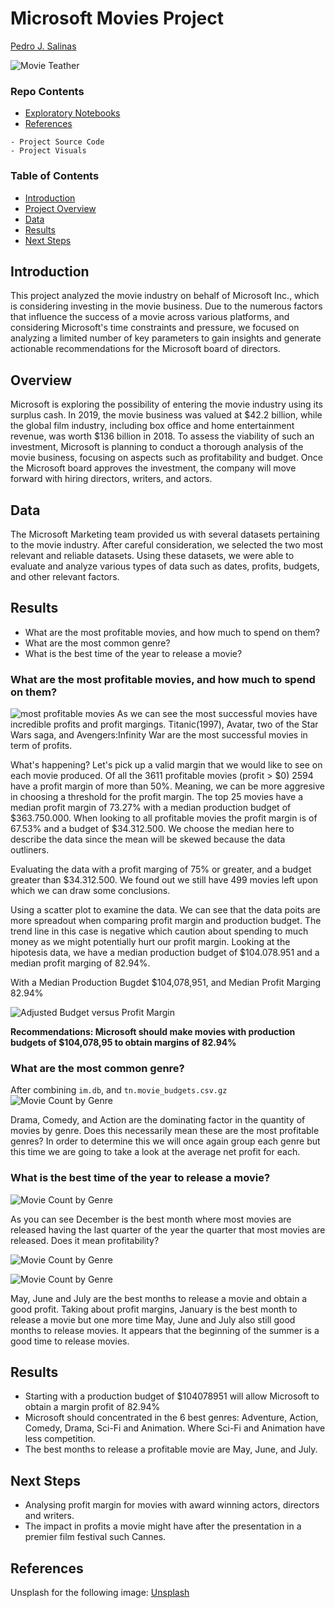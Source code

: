 # Microsoft Movies Project
[Pedro J. Salinas](mailto:pedrojsalinas@gmail.com)

![Movie Teather](https://github.com/pjsalinas/movies_repo/blob/main/images/krists-luhaers-AtPWnYNDJnM-unsplash.jpg)
### Repo Contents
- [Exploratory Notebooks](https://github.com/pjsalinas/movies_repo/tree/main/notebooks)
- [References](#references)
```
- Project Source Code
- Project Visuals
```

### Table of Contents
- [Introduction](#introduction)
- [Project Overview](#overview)
- [Data](#data)
- [Results](#results)
- [Next Steps](#next%20steps)

## Introduction
This project analyzed the movie industry on behalf of Microsoft Inc., which is considering investing in the movie business. Due to the numerous factors that influence the success of a movie across various platforms, and considering Microsoft's time constraints and pressure, we focused on analyzing a limited number of key parameters to gain insights and generate actionable recommendations for the Microsoft board of directors.

## Overview
Microsoft is exploring the possibility of entering the movie industry using its surplus cash. In 2019, the movie business was valued at $42.2 billion, while the global film industry, including box office and home entertainment revenue, was worth $136 billion in 2018. To assess the viability of such an investment, Microsoft is planning to conduct a thorough analysis of the movie business, focusing on aspects such as profitability and budget. Once the Microsoft board approves the investment, the company will move forward with hiring directors, writers, and actors.

## Data
The Microsoft Marketing team provided us with several datasets pertaining to the movie industry. After careful consideration, we selected the two most relevant and reliable datasets. Using these datasets, we were able to evaluate and analyze various types of data such as dates, profits, budgets, and other relevant factors.

## Results
- What are the most profitable movies, and how much to spend on them?
- What are the most common genre?
- What is the best time of the year to release a movie?

### What are the most profitable movies, and how much to spend on them?
![most profitable movies](https://github.com/pjsalinas/movies_repo/blob/main/images/profit_budget_top_25.png)
As we can see the most successful movies have incredible profits and profit margings. Titanic(1997), Avatar, two of the Star Wars saga, and Avengers:Infinity War are the most successful movies in term of profits.

What's happening?
Let's pick up a valid margin that we would like to see on each movie produced. Of all the 3611 profitable movies (profit > $0) 2594 have a profit margin of more than 50%. Meaning, we can be more aggresive in choosing a threshold for the profit margin. The top 25 movies have a median profit margin of 73.27% with a median production budget of $363.750.000. When looking to all profitable movies the profit margin is of 67.53% and a budget of $34.312.500. We choose the median here to describe the data since the mean will be skewed because the data outliners.

Evaluating the data with a profit marging of 75% or greater, and a budget greater than $34.312.500. We found out we still have 499 movies left upon which we can draw some conclusions.

Using a scatter plot to examine the data. We can see that the data poits are more spreadout when comparing profit margin and production budget. The trend line in this case is negative which caution about spending to much money as we might potentially hurt our profit margin. Looking at the hipotesis data, we have a median production budget of $104.078.951 and a median profit marging of 82.94%.

With a Median Production Bugdet $104,078,951, and 
Median Profit Marging 82.94%

![Adjusted Budget versus Profit Margin](https://github.com/pjsalinas/movies_repo/blob/main/images/budget_vs_margin.png)

**Recommendations: Microsoft should make movies with production budgets of $104,078,95 to obtain margins of 82.94%**

### What are the most common genre?
After combining `im.db`, and `tn.movie_budgets.csv.gz`
![Movie Count by Genre](https://github.com/pjsalinas/movies_repo/blob/main/images/movie_count_by_genre.png)

Drama, Comedy, and Action are the dominating factor in the quantity of movies by genre. Does this necessarily mean these are the most profitable genres? In order to determine this we will once again group each genre but this time we are going to take a look at the average net profit for each.


### What is the best time of the year to release a movie?

![Movie Count by Genre](https://github.com/pjsalinas/movies_repo/blob/main/images/count_movies_by_month.png)

As you can see December is the best month where most movies are released having the last quarter of the year the quarter that most movies are released. Does it mean profitability? 

![Movie Count by Genre](https://github.com/pjsalinas/movies_repo/blob/main/images/profit_by_month.png)

![Movie Count by Genre](https://github.com/pjsalinas/movies_repo/blob/main/images/profit_margin_by_month.png)

May, June and July are the best months to release a movie and obtain a good profit.
Taking about profit margins, January is the best month to release a movie but one more time May, June and July also still good months to release movies. It appears that the beginning of the summer is a good time to release movies.

## Results
* Starting with a production budget of $104078951 will allow Microsoft to obtain a margin profit of 82.94%
* Microsoft should concentrated in the 6 best genres: Adventure, Action, Comedy, Drama, Sci-Fi and Animation. Where Sci-Fi and Animation have less competition.
* The best months to release a profitable movie are May, June, and July.

## Next Steps
- Analysing profit margin for movies with award winning actors, directors and writers.
- The impact in profits a movie might have after the presentation in a premier film festival such Cannes.
 
## References
Unsplash for the following image: [Unsplash](https://unsplash.com/photos/TFRezw7pQwI)
